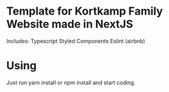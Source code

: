 # Template for Kortkamp Family Website made in NextJS

Includes:
Typescript
Styled Components
Eslint (airbnb)


# Using

Just run yarn install or npm install and start coding.